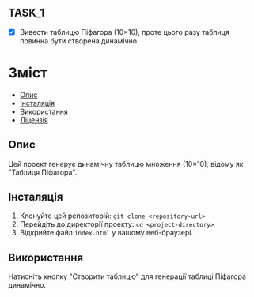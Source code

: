 ## TASK_1

- [x] Вивести таблицю Піфагора (10×10), проте цього разу таблиця повинна бути створена динамічно 

# Зміст
- [Опис](#опис)
- [Інсталяція](#інсталяція)
- [Використання](#використання)
- [Ліцензія](#ліцензія)

## Опис
Цей проект генерує динамічну таблицю множення (10×10), відому як "Таблиця Піфагора".

## Інсталяція
1. Клонуйте цей репозиторій: `git clone <repository-url>`
2. Перейдіть до директорії проекту: `cd <project-directory>`
3. Відкрийте файл `index.html` у вашому веб-браузері.

## Використання
Натисніть кнопку "Створити таблицю" для генерації таблиці Піфагора динамічно.
